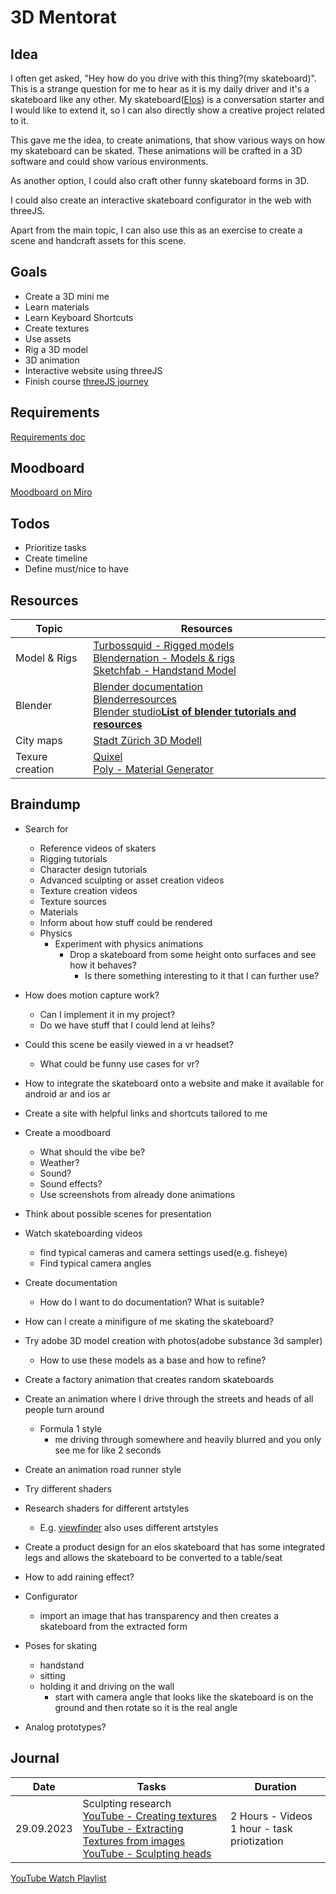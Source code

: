 # 3D Mentorat

## Idea

I often get asked, "Hey how do you drive with this thing?(my skateboard)". This is a strange question for me to hear as it is my daily driver and it's a skateboard like any other. My skateboard([Elos](https://elosskateboards.com/)) is a conversation starter and I would like to extend it, so I can also directly show a creative project related to it.

This gave me the idea, to create animations, that show various ways on how my skateboard can be skated. These animations will be crafted in a 3D software and could show various environments.

As another option, I could also craft other funny skateboard forms in 3D.

I could also create an interactive skateboard configurator in the web with threeJS.

Apart from the main topic, I can also use this as an exercise to create a scene and handcraft assets for this scene.

## Goals

- Create a 3D mini me
- Learn materials
- Learn Keyboard Shortcuts
- Create textures
- Use assets
- Rig a 3D model
- 3D animation
- Interactive website using threeJS
- Finish course [threeJS journey](https://threejs-journey.com/)

## Requirements

[Requirements doc](M3D_01-03_Merkblatt_Richtlinien.pdf)

## Moodboard

[Moodboard on Miro](https://miro.com/app/board/uXjVMhXxN68=/?share_link_id=148584472550)

## Todos

- Prioritize tasks
- Create timeline
- Define must/nice to have

## Resources

| Topic           | Resources                                                                                                                                                                                                                                                                                                          |
| --------------- | ------------------------------------------------------------------------------------------------------------------------------------------------------------------------------------------------------------------------------------------------------------------------------------------------------------------ |
| Model & Rigs    | [Turbossquid - Rigged models](https://www.turbosquid.com/de/rigged-models)<br>[Blendernation - Models & rigs](https://www.blendernation.com/category/art/free-blender-models/)<br>[Sketchfab - Handstand Model](https://sketchfab.com/3d-models/handstand-push-up-start-loop-end-345d8e36ec084cd3a5f830581ae16bcf) |
| Blender         | [Blender documentation](https://docs.blender.org/manual/en/latest/)<br>[Blenderresources](https://blenderresources.com/)<br>[Blender studio](https://blenderresources.com/)<b>[List of blender tutorials and resources](https://github.com/agmmnn/awesome-blender)                                                 |
| City maps       | [Stadt Zürich 3D Modell](https://www.stadt-zuerich.ch/ted/de/index/geoz/plan-und-datenbezug/3d-stadtmodell.html)                                                                                                                                                                                                   |
| Texure creation | [Quixel](https://quixel.com/mixer)<br>[Poly - Material Generator](https://poly.cam/material-generator)                                                                                                                                                                                                             |


## Braindump

- Search for
  - Reference videos of skaters
  - Rigging tutorials
  - Character design tutorials
  - Advanced sculpting or asset creation videos
  - Texture creation videos
  - Texture sources
  - Materials
  - Inform about how stuff could be rendered
  - Physics
    - Experiment with physics animations
      - Drop a skateboard from some height onto surfaces and see how it behaves?
        - Is there something interesting to it that I can further use?

- How does motion capture work?
  - Can I implement it in my project?
  - Do we have stuff that I could lend at leihs?

- Could this scene be easily viewed in a vr headset?
  - What could be funny use cases for vr?

- How to integrate the skateboard onto a website and make it available for android ar and ios ar

- Create a site with helpful links and shortcuts tailored to me
- Create a moodboard
  - What should the vibe be?
  - Weather?
  - Sound?
  - Sound effects?
  - Use screenshots from already done animations
- Think about possible scenes for presentation
- Watch skateboarding videos
  - find typical cameras and camera settings used(e.g. fisheye)
  - Find typical camera angles

- Create documentation
  - How do I want to do documentation? What is suitable?

- How can I create a minifigure of me skating the skateboard?
- Try adobe 3D model creation with photos(adobe substance 3d sampler)
  - How to use these models as a base and how to refine?

- Create a factory animation that creates random skateboards

- Create an animation where I drive through the streets and heads of all people turn around
  - Formula 1 style
    - me driving through somewhere and heavily blurred and you only see me for like 2 seconds

- Create an animation road runner style

- Try different shaders
- Research shaders for different artstyles
  - E.g. [viewfinder](https://store.steampowered.com/app/1382070/Viewfinder/) also uses different artstyles

- Create a product design for an elos skateboard that has some integrated legs and allows the skateboard to be converted to a table/seat

- How to add raining effect?
- Configurator
  - import an image that has transparency and then creates a skateboard from the extracted form

- Poses for skating
  - handstand
  - sitting
  - holding it and driving on the wall
    - start with camera angle that looks like the skateboard is on the ground and then rotate so it is the real angle

- Analog prototypes?


## Journal

| Date       | Tasks                                                                                                                                                                                                                                                     | Duration                                       |
| ---------- | --------------------------------------------------------------------------------------------------------------------------------------------------------------------------------------------------------------------------------------------------------- | ---------------------------------------------- |
| 29.09.2023 | Sculpting research<br>[YouTube - Creating textures](https://youtu.be/F7Pt-SOnJ5U)<br>[YouTube - Extracting Textures from images](https://www.youtube.com/watch?v=Aj006df-boI)<br>[YouTube - Sculpting heads](https://www.youtube.com/watch?v=sYKpwDCfQpA) | 2 Hours - Videos<br>1 hour - task priotization |

[YouTube Watch Playlist](https://youtube.com/playlist?list=PLvk9IwqLryOs5VjqZO0WnL5syT6f7Iazh&si=nRGqpOGJbyLrCqqE)